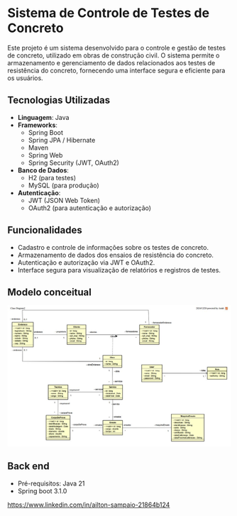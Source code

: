 # Sistema de Controle de Testes de Concreto

Este projeto é um sistema desenvolvido para o controle e gestão de testes de concreto, utilizado em obras de construção civil. O sistema permite o armazenamento e gerenciamento de dados relacionados aos testes de resistência do concreto, fornecendo uma interface segura e eficiente para os usuários.

## Tecnologias Utilizadas

- **Linguagem**: Java
- **Frameworks**:
    - Spring Boot
    - Spring JPA / Hibernate
    - Maven
    - Spring Web
    - Spring Security (JWT, OAuth2)
- **Banco de Dados**:
    - H2 (para testes)
    - MySQL (para produção)
- **Autenticação**:
    - JWT (JSON Web Token)
    - OAuth2 (para autenticação e autorização)

## Funcionalidades

- Cadastro e controle de informações sobre os testes de concreto.
- Armazenamento de dados dos ensaios de resistência do concreto.
- Autenticação e autorização via JWT e OAuth2.
- Interface segura para visualização de relatórios e registros de testes.


## Modelo conceitual
![Modelo Conceitual](https://github.com/Ailton78/assets/blob/main/mdl_concreto.JPG)

## Back end
- Pré-requisitos: Java 21
- Spring boot 3.1.0




https://www.linkedin.com/in/ailton-sampaio-21864b124



